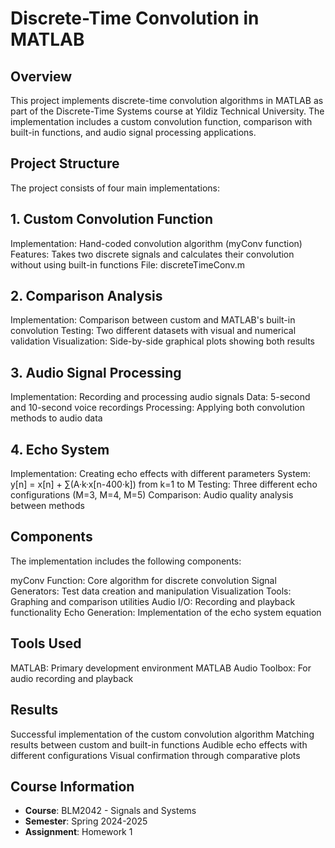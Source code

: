 # Discrete-Time Convolution in MATLAB

## Overview
This project implements discrete-time convolution algorithms in MATLAB as part of the Discrete-Time Systems course at Yildiz Technical University. The implementation includes a custom convolution function, comparison with built-in functions, and audio signal processing applications.

## Project Structure
The project consists of four main implementations:

## 1. Custom Convolution Function

Implementation: Hand-coded convolution algorithm (myConv function)
Features: Takes two discrete signals and calculates their convolution without using built-in functions
File: discreteTimeConv.m

## 2. Comparison Analysis

Implementation: Comparison between custom and MATLAB's built-in convolution
Testing: Two different datasets with visual and numerical validation
Visualization: Side-by-side graphical plots showing both results

## 3. Audio Signal Processing

Implementation: Recording and processing audio signals
Data: 5-second and 10-second voice recordings
Processing: Applying both convolution methods to audio data

## 4. Echo System

Implementation: Creating echo effects with different parameters
System: y[n] = x[n] + ∑(A·k·x[n-400·k]) from k=1 to M
Testing: Three different echo configurations (M=3, M=4, M=5)
Comparison: Audio quality analysis between methods

## Components
The implementation includes the following components:

myConv Function: Core algorithm for discrete convolution
Signal Generators: Test data creation and manipulation
Visualization Tools: Graphing and comparison utilities
Audio I/O: Recording and playback functionality
Echo Generation: Implementation of the echo system equation

## Tools Used

MATLAB: Primary development environment
MATLAB Audio Toolbox: For audio recording and playback

## Results

Successful implementation of the custom convolution algorithm
Matching results between custom and built-in functions
Audible echo effects with different configurations
Visual confirmation through comparative plots

##  Course Information
- **Course**: BLM2042 - Signals and Systems
- **Semester**: Spring 2024-2025
- **Assignment**: Homework 1